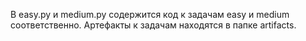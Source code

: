 В easy.py и medium.py содержится код к задачам easy и medium соответственно.
Артефакты к задачам находятся в папке artifacts.
